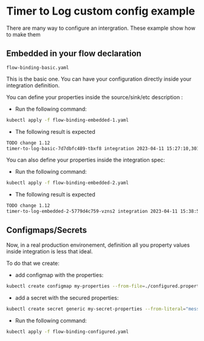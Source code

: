 # Timer to Log custom config example

There are many way to configure an intergration. These example show how to make them

## Embedded in your flow declaration

`flow-binding-basic.yaml`

This is the basic one. You can have your configuration directly inside your integration definition.

You can define your properties inside the source/sink/etc description :

  * Run the following command:
```sh
kubectl apply -f flow-binding-embedded-1.yaml
```

* The following result is expected
```txt
TODO change 1.12
timer-to-log-basic-7d7dbfc489-tbxf8 integration 2023-04-11 15:27:10,301 INFO  [log-sink] (Camel (camel-1) thread #1 - timer://tick) Exchange[ExchangePattern: InOnly, BodyType: String, Body: I am a very slow hardcoded message]
```

You can also define your properties inside the integration spec:

  * Run the following command:
```sh
kubectl apply -f flow-binding-embedded-2.yaml
```

* The following result is expected
```txt
TODO change 1.12
timer-to-log-embedded-2-5779d4c759-vzns2 integration 2023-04-11 15:38:51,880 INFO  [log-sink] (Camel (camel-1) thread #1 - timer://tick) Exchange[ExchangePattern: InOnly, BodyType: String, Body: I am a faster hardcoded message=]
```

## Configmaps/Secrets

Now, in a real production environement, definition all you property values inside integration is less that ideal.

To do that we create:

* add configmap with the properties:
```sh
kubectl create configmap my-properties --from-file=./configured.properties
```

* add a secret with the secured properties:
```sh
kubectl create secret generic my-secret-properties --from-literal="message=My message secret that fires only 5 times"
```

  * Run the following command:
```sh
kubectl apply -f flow-binding-configured.yaml
```


